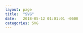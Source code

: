 ```yaml
---
layout: page
title:  "SVG"
date:   2018-05-12 01:01:01 -0600
categories: SVG
---
```

<style>
  .monster {
    width: 190px;
    height: 240px;
    background: url('assets/img/bluemansprite.png') left center;
    animation: play 0.8s steps(10) infinite;
  }
  @keyframes play {
   100% { background-position: -1900px; }
}
</style>

<div class="monster">
</div>
